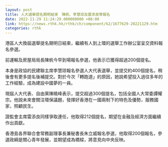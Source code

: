 ```yaml
---
layout: post
title: 人大選舉提名期明結束　陳帆、李慧琼及雷添良等報名
date: 2022-11-29 11:24:29.000000000 +08:00
link: https://news.rthk.hk/rthk/ch/component/k2/1677629-20221129.htm
categories: rthk
---
```


港區人大換屆選舉提名期明日結束，繼續有人到上環的選舉工作辦公室呈交資料報名參選。 

前運輸及房屋局局長陳帆今早到場報名參選，他表示已獲得超過200個提名。

本身是政協的民建聯主席李慧琼報名參選人大代表選舉，並提交約400個提名，稍後會有更多提名後補提交。對於今次「轉跑道」的原因，她說希望投入過往多年的工作經驗，成為建設中國夢的一員。

現屆人大代表、自由黨陳曉峰表示，提交超過300個提名，包括全國人大常委譚耀宗。他說未來會關注環保議題，發揮好香港在一國兩制下的特色及優勢，服務國家，照顧民生。

證監會主席雷添良同樣爭取連任，他取得212個提名，期望在金融及經濟方面繼續作出貢獻。

香港島各界聯合會常務副理事長兼秘書長朱立威報名參選，他取得200個報名，參選政綱是關心青年發展，並期望成為橋樑，將意見向中央反映。
